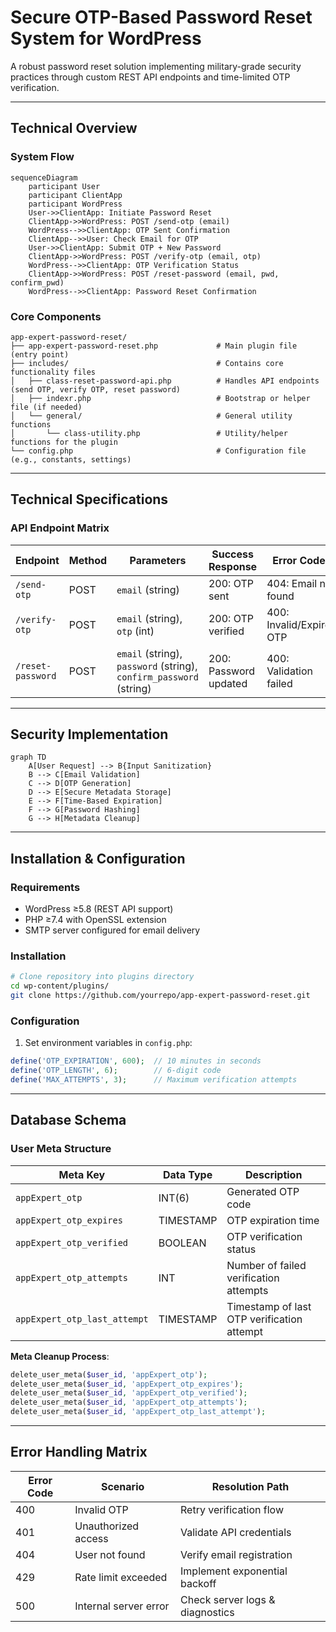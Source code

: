 # Secure OTP-Based Password Reset System for WordPress


A robust password reset solution implementing military-grade security practices through custom REST API endpoints and time-limited OTP verification.

---

## Technical Overview

### System Flow
```mermaid
sequenceDiagram
    participant User
    participant ClientApp
    participant WordPress
    User->>ClientApp: Initiate Password Reset
    ClientApp->>WordPress: POST /send-otp (email)
    WordPress-->>ClientApp: OTP Sent Confirmation
    ClientApp-->>User: Check Email for OTP
    User->>ClientApp: Submit OTP + New Password
    ClientApp->>WordPress: POST /verify-otp (email, otp)
    WordPress-->>ClientApp: OTP Verification Status
    ClientApp->>WordPress: POST /reset-password (email, pwd, confirm_pwd)
    WordPress-->>ClientApp: Password Reset Confirmation
```

### Core Components
```
app-expert-password-reset/
├── app-expert-password-reset.php             # Main plugin file (entry point)
├── includes/                                 # Contains core functionality files
│   ├── class-reset-password-api.php          # Handles API endpoints (send OTP, verify OTP, reset password)
│   ├── indexr.php                            # Bootstrap or helper file (if needed)
│   └── general/                              # General utility functions
│       └── class-utility.php                 # Utility/helper functions for the plugin
└── config.php                                # Configuration file (e.g., constants, settings)                                
```

---

## Technical Specifications

### API Endpoint Matrix

| Endpoint               | Method | Parameters                      | Success Response          | Error Codes               |
|------------------------|--------|---------------------------------|---------------------------|--------------------------|
| `/send-otp`            | POST   | `email` (string)               | 200: OTP sent             | 404: Email not found     |
| `/verify-otp`          | POST   | `email` (string), `otp` (int)  | 200: OTP verified         | 400: Invalid/Expired OTP |
| `/reset-password`       | POST   | `email` (string), `password` (string), `confirm_password` (string) | 200: Password updated | 400: Validation failed |

---

## Security Implementation

```mermaid
graph TD
    A[User Request] --> B{Input Sanitization}
    B --> C[Email Validation]
    C --> D[OTP Generation]
    D --> E[Secure Metadata Storage]
    E --> F[Time-Based Expiration]
    F --> G[Password Hashing]
    G --> H[Metadata Cleanup]
```

---

## Installation & Configuration

### Requirements
- WordPress ≥5.8 (REST API support)
- PHP ≥7.4 with OpenSSL extension
- SMTP server configured for email delivery

### Installation
```bash
# Clone repository into plugins directory
cd wp-content/plugins/
git clone https://github.com/yourrepo/app-expert-password-reset.git
```

### Configuration
1. Set environment variables in `config.php`:
```php
define('OTP_EXPIRATION', 600);  // 10 minutes in seconds
define('OTP_LENGTH', 6);        // 6-digit code
define('MAX_ATTEMPTS', 3);      // Maximum verification attempts
```

---

## Database Schema

### User Meta Structure
| Meta Key                    | Data Type | Description                                 |
|-----------------------------|-----------|---------------------------------------------|
| `appExpert_otp`             | INT(6)    | Generated OTP code                          |
| `appExpert_otp_expires`     | TIMESTAMP | OTP expiration time                         |
| `appExpert_otp_verified`    | BOOLEAN   | OTP verification status                     |
| `appExpert_otp_attempts`    | INT       | Number of failed verification attempts      |
| `appExpert_otp_last_attempt`| TIMESTAMP | Timestamp of last OTP verification attempt  |

**Meta Cleanup Process**:
```php
delete_user_meta($user_id, 'appExpert_otp');
delete_user_meta($user_id, 'appExpert_otp_expires');
delete_user_meta($user_id, 'appExpert_otp_verified');
delete_user_meta($user_id, 'appExpert_otp_attempts');
delete_user_meta($user_id, 'appExpert_otp_last_attempt');

```
---

## Error Handling Matrix

| Error Code | Scenario                  | Resolution Path                     |
|------------|---------------------------|-------------------------------------|
| 400        | Invalid OTP               | Retry verification flow            |
| 401        | Unauthorized access       | Validate API credentials           |
| 404        | User not found            | Verify email registration          |
| 429        | Rate limit exceeded       | Implement exponential backoff      |
| 500        | Internal server error     | Check server logs & diagnostics    |

